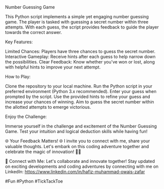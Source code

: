Number Guessing Game

This Python script implements a simple yet engaging number guessing game. The player is tasked with guessing a secret number within three attempts. With each guess, the script provides feedback to guide the player towards the correct answer.

Key Features:

Limited Chances: Players have three chances to guess the secret number.
Interactive Gameplay: Receive hints after each guess to help narrow down the possibilities.
Clear Feedback: Know whether you've won or lost, along with helpful hints to improve your next attempt.

How to Play:

Clone the repository to your local machine.
Run the Python script in your preferred environment (Python 3.x recommended).
Enter your guess when prompted by the script.
Use the provided hints to refine your guess and increase your chances of winning.
Aim to guess the secret number within the allotted attempts to emerge victorious.

Enjoy the Challenge:

Immerse yourself in the challenge and excitement of the Number Guessing Game. Test your intuition and logical deduction skills while having fun!

🌐 Your Feedback Matters! 🌐 I invite you to connect with me, share your valuable thoughts. Let's embark on this coding adventure together and celebrate the magic of innovation! 🚀🎉

🌟 Connect with Me: Let's collaborate and innovate together! Stay updated on exciting developments and coding adventures by connecting with me on LinkedIn: https://www.linkedin.com/in/hafiz-muhammad-owais-zafar

#Fun #Python #TickTackToe

